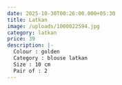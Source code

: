 ```yaml
---
date: 2025-10-30T00:26:00.000+05:30
title: Latkan
image: /uploads/1000022594.jpg
category: latkan
price: 39
description: |-
  Colour : golden 
  Category : blouse latkan 
  Size : 10 cm 
  Pair of : 2
---
```

